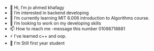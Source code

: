 - 👋 Hi, I’m jo ahmed khafagy 
- 👀 I’m interested in backend developing
- 🌱 I’m currently learning MIT 6.006 introduction to Algorithms course.
- 💞️ I’m looking to work on my developing skills
- 📫 How to reach me -message this number 01098718881
- ⚡ I've learned c++ and oop.
- 🏫 I'm Still first year student 
<!---
Jo2410/Jo2410 is a ✨ special ✨ repository because its `README.md` (this file) appears on your GitHub profile.
You can click the Preview link to take a look at your changes.
--->
